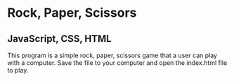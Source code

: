 # Rock, Paper, Scissors
## JavaScript, CSS, HTML

This program is a simple rock, paper, scissors game that a user can play with a computer. Save the file to your computer and open the index.html file to play. 